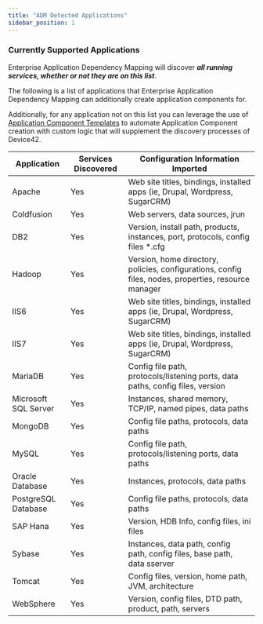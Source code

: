 ```yaml
---
title: "ADM Detected Applications"
sidebar_position: 1
---
```


### Currently Supported Applications

Enterprise Application Dependency Mapping will discover **_all running services, whether or not they are on this list_**.

The following is a list of applications that Enterprise Application Dependency Mapping can additionally create application components for.

Additionally, for any application not on this list you can leverage the use of [Application Component Templates](https://docs.device42.com/apps/application-components/application-component-templates/) to automate Application Component creation with custom logic that will supplement the discovery processes of Device42.

| Application | Services Discovered | Configuration Information Imported |
| --- | --- | --- |
| Apache | Yes | Web site titles, bindings, installed apps (ie, Drupal, Wordpress, SugarCRM) |
| Coldfusion | Yes | Web servers, data sources, jrun |
| DB2 | Yes | Version, install path, products, instances, port, protocols, config files \*.cfg |
| Hadoop | Yes | Version, home directory, policies, configurations, config files, nodes, properties, resource manager |
| IIS6 | Yes | Web site titles, bindings, installed apps (ie, Drupal, Wordpress, SugarCRM) |
| IIS7 | Yes | Web site titles, bindings, installed apps (ie, Drupal, Wordpress, SugarCRM) |
| MariaDB | Yes | Config file path, protocols/listening ports, data paths, config files, version |
| Microsoft SQL Server | Yes | Instances, shared memory, TCP/IP, named pipes, data paths |
| MongoDB | Yes | Config file paths, protocols, data paths |
| MySQL | Yes | Config file path, protocols/listening ports, data paths |
| Oracle Database | Yes | Instances, protocols, data paths |
| PostgreSQL Database | Yes | Config file paths, protocols, data paths |
| SAP Hana | Yes | Version, HDB Info, config files, ini files |
| Sybase | Yes | Instances, data path, config path, config files, base path, data sserver |
| Tomcat | Yes | Config files, version, home path, JVM, architecture |
| WebSphere | Yes | Version, config files, DTD path, product, path, servers |
